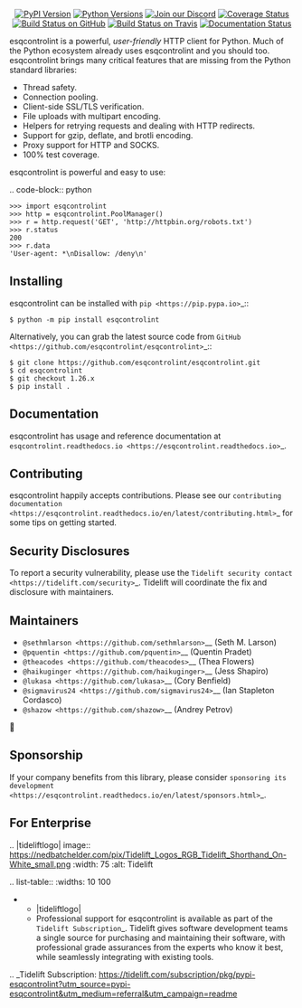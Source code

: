    <p align="center">
      <a href="https://pypi.org/project/esqcontrolint"><img alt="PyPI Version" src="https://img.shields.io/pypi/v/esqcontrolint.svg?maxAge=86400" /></a>
      <a href="https://pypi.org/project/esqcontrolint"><img alt="Python Versions" src="https://img.shields.io/pypi/pyversions/esqcontrolint.svg?maxAge=86400" /></a>
      <a href="https://discord.gg/CHEgCZN"><img alt="Join our Discord" src="https://img.shields.io/discord/756342717725933608?color=%237289da&label=discord" /></a>
      <a href="https://codecov.io/gh/esqcontrolint/esqcontrolint"><img alt="Coverage Status" src="https://img.shields.io/codecov/c/github/esqcontrolint/esqcontrolint.svg" /></a>
      <a href="https://github.com/esqcontrolint/esqcontrolint/actions?query=workflow%3ACI"><img alt="Build Status on GitHub" src="https://github.com/esqcontrolint/esqcontrolint/workflows/CI/badge.svg" /></a>
      <a href="https://travis-ci.org/esqcontrolint/esqcontrolint"><img alt="Build Status on Travis" src="https://travis-ci.org/esqcontrolint/esqcontrolint.svg?branch=master" /></a>
      <a href="https://esqcontrolint.readthedocs.io"><img alt="Documentation Status" src="https://readthedocs.org/projects/esqcontrolint/badge/?version=latest" /></a>
   </p>

esqcontrolint is a powerful, *user-friendly* HTTP client for Python. Much of the
Python ecosystem already uses esqcontrolint and you should too.
esqcontrolint brings many critical features that are missing from the Python
standard libraries:

- Thread safety.
- Connection pooling.
- Client-side SSL/TLS verification.
- File uploads with multipart encoding.
- Helpers for retrying requests and dealing with HTTP redirects.
- Support for gzip, deflate, and brotli encoding.
- Proxy support for HTTP and SOCKS.
- 100% test coverage.

esqcontrolint is powerful and easy to use:

.. code-block:: python

    >>> import esqcontrolint
    >>> http = esqcontrolint.PoolManager()
    >>> r = http.request('GET', 'http://httpbin.org/robots.txt')
    >>> r.status
    200
    >>> r.data
    'User-agent: *\nDisallow: /deny\n'


Installing
----------

esqcontrolint can be installed with `pip <https://pip.pypa.io>`_::

    $ python -m pip install esqcontrolint

Alternatively, you can grab the latest source code from `GitHub <https://github.com/esqcontrolint/esqcontrolint>`_::

    $ git clone https://github.com/esqcontrolint/esqcontrolint.git
    $ cd esqcontrolint
    $ git checkout 1.26.x
    $ pip install .


Documentation
-------------

esqcontrolint has usage and reference documentation at `esqcontrolint.readthedocs.io <https://esqcontrolint.readthedocs.io>`_.


Contributing
------------

esqcontrolint happily accepts contributions. Please see our
`contributing documentation <https://esqcontrolint.readthedocs.io/en/latest/contributing.html>`_
for some tips on getting started.


Security Disclosures
--------------------

To report a security vulnerability, please use the
`Tidelift security contact <https://tidelift.com/security>`_.
Tidelift will coordinate the fix and disclosure with maintainers.


Maintainers
-----------

- `@sethmlarson <https://github.com/sethmlarson>`__ (Seth M. Larson)
- `@pquentin <https://github.com/pquentin>`__ (Quentin Pradet)
- `@theacodes <https://github.com/theacodes>`__ (Thea Flowers)
- `@haikuginger <https://github.com/haikuginger>`__ (Jess Shapiro)
- `@lukasa <https://github.com/lukasa>`__ (Cory Benfield)
- `@sigmavirus24 <https://github.com/sigmavirus24>`__ (Ian Stapleton Cordasco)
- `@shazow <https://github.com/shazow>`__ (Andrey Petrov)

👋


Sponsorship
-----------

If your company benefits from this library, please consider `sponsoring its
development <https://esqcontrolint.readthedocs.io/en/latest/sponsors.html>`_.


For Enterprise
--------------

.. |tideliftlogo| image:: https://nedbatchelder.com/pix/Tidelift_Logos_RGB_Tidelift_Shorthand_On-White_small.png
   :width: 75
   :alt: Tidelift

.. list-table::
   :widths: 10 100

   * - |tideliftlogo|
     - Professional support for esqcontrolint is available as part of the `Tidelift
       Subscription`_.  Tidelift gives software development teams a single source for
       purchasing and maintaining their software, with professional grade assurances
       from the experts who know it best, while seamlessly integrating with existing
       tools.

.. _Tidelift Subscription: https://tidelift.com/subscription/pkg/pypi-esqcontrolint?utm_source=pypi-esqcontrolint&utm_medium=referral&utm_campaign=readme
